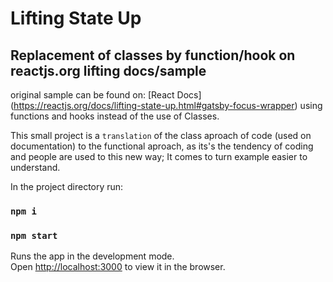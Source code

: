 # Lifting State Up
## Replacement of classes by function/hook on reactjs.org lifting docs/sample 

original sample can be found on:
[React Docs] (https://reactjs.org/docs/lifting-state-up.html#gatsby-focus-wrapper) using functions and hooks instead of the use of Classes.

This small project is a `translation` of the class aproach of code (used on documentation) to the functional aproach, as its's the tendency of coding and people are used to this new way; 
It comes to turn example easier to understand.  

In the project directory run:

### `npm i`
### `npm start`

Runs the app in the development mode.\
Open [http://localhost:3000](http://localhost:3000) to view it in the browser.


